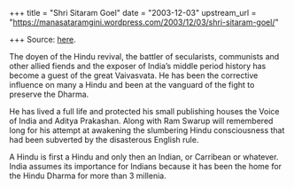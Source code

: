 +++
title = "Shri Sitaram Goel"
date = "2003-12-03"
upstream_url = "https://manasataramgini.wordpress.com/2003/12/03/shri-sitaram-goel/"

+++
Source: [here](https://manasataramgini.wordpress.com/2003/12/03/shri-sitaram-goel/).

The doyen of the Hindu revival, the battler of secularists, communists
and other allied fiends and the exposer of India’s middle period history
has become a guest of the great Vaivasvata. He has been the corrective
influence on many a Hindu and been at the vanguard of the fight to
preserve the Dharma.

He has lived a full life and protected his small publishing houses the
Voice of India and Aditya Prakashan. Along with Ram Swarup will
remembered long for his attempt at awakening the slumbering Hindu
consciousness that had been subverted by the disasterous English rule.

A Hindu is first a Hindu and only then an Indian, or Carribean or
whatever. India assumes its importance for Indians because it has been
the home for the Hindu Dharma for more than 3 millenia.

